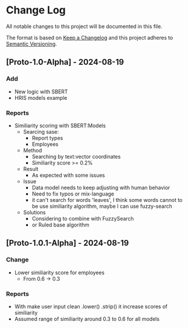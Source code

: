# Change Log
All notable changes to this project will be documented in this file.
 
The format is based on [Keep a Changelog](http://keepachangelog.com/)
and this project adheres to [Semantic Versioning](http://semver.org/).
 
## [Proto-1.0-Alpha] - 2024-08-19

### Add
- New logic with SBERT
- HRIS models example

### Reports
- Similiarity scoring with SBERT:Models
    - Searcing sase:
        - Report types
        - Employees
    - Method
        - Searching by text:vector coordinates
        - Similiarity score >= 0.2%
    - Result
        - As expected with some issues
    - Issue
        - Data model needs to keep adjusting with human behavior
        - Need to fix typos or mix-language
        - it can't search for words 'leaves', I think some words cannot to be use similiarity algorithm, maybe I can use fuzzy-search
    - Solutions
        - Considering to combine with FuzzySearch
        - or Ruled base algorithm

## [Proto-1.0.1-Alpha] - 2024-08-19

### Change
- Lower similiarity score for employees
    - From 0.6 -> 0.3

### Reports
- With make user input clean .lower() .strip() it increase scores of similiarity
- Assumed range of similiarity around 0.3 to 0.6 for all models